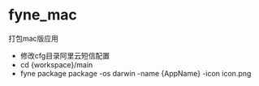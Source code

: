 # fyne_mac

打包mac版应用

+ 修改cfg目录阿里云短信配置
+ cd {workspace}/main
+ fyne package package -os darwin -name {AppName} -icon icon.png